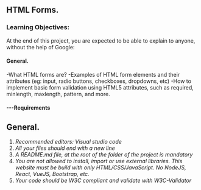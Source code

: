 ## HTML Forms.

### Learning Objectives:
At the end of this project, you are expected to be able to explain to anyone, without the help of Google:

#### General.
-What HTML forms are?
-Examples of HTML form elements and their attributes (eg: input, radio buttons, checkboxes, dropdowns, etc)
-How to implement basic form validation using HTML5 attributes, such as required, minlength, maxlength, pattern, and more.

#### ---Requirements

## General.
1. *Recommended editors: Visual studio code*
2. *All your files should end with a new line*
3. *A README.md file, at the root of the folder of the project is mandatory*
4. *You are not allowed to install, import or use external libraries. This website must be build with only HTML/CSS/JavaScript. No NodeJS, React, VueJS, Bootstrap, etc.*
5. *Your code should be W3C compliant and validate with W3C-Validator*
